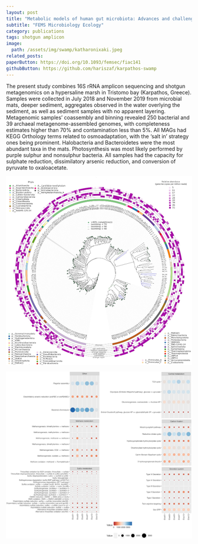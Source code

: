 ```yaml
---
layout: post
title: "Metabolic models of human gut microbiota: Advances and challenges"
subtitle: "FEMS Microbiology Ecology"
category: publications
tags: shotgun amplicon 
image:
  path: /assets/img/swamp/katharonixaki.jpeg
related_posts:
paperButton: https://doi.org/10.1093/femsec/fiac141
githubButton: https://github.com/hariszaf/karpathos-swamp
---
```



The present study combines 16S rRNA amplicon sequencing and shotgun metagenomics on a hypersaline marsh in Tristomo bay (Karpathos, Greece). Samples were collected in July 2018 and November 2019 from microbial mats, deeper sediment, aggregates observed in the water overlying the sediment, as well as sediment samples with no apparent layering. Metagenomic samples’ coassembly and binning revealed 250 bacterial and 39 archaeal metagenome-assembled genomes, with completeness estimates higher than 70% and contamination less than 5%. All MAGs had KEGG Orthology terms related to osmoadaptation, with the ‘salt in’ strategy ones being prominent. Halobacteria and Bacteroidetes were the most abundant taxa in the mats. Photosynthesis was most likely performed by purple sulphur and nonsulphur bacteria. All samples had the capacity for sulphate reduction, dissimilatory arsenic reduction, and conversion of pyruvate to oxaloacetate.

![tree](/assets/img/swamp/binsTree.jpeg)

![functions](/assets/img/swamp/functions.jpeg)


